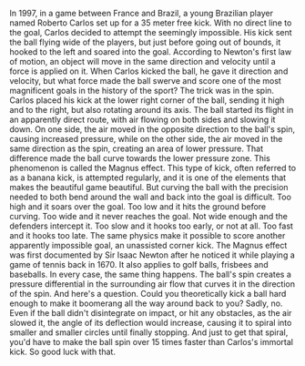 In 1997,  in a game between France and Brazil, a young Brazilian player named Roberto Carlos set up for a 35 meter free kick. With no direct line to the goal, Carlos decided to attempt  the seemingly impossible. His kick sent the ball flying wide of the players, but just before going out of bounds, it hooked to the left and soared into the goal. According to Newton's first law of motion, an object will move  in the same direction and velocity until a force is applied on it. When Carlos kicked the ball, he gave it direction and velocity, but what force made the ball swerve and score one of the most magnificent  goals in the history of the sport? The trick was in the spin. Carlos placed his kick at the lower right corner of the ball, sending it high and to the right, but also rotating around its axis. The ball started its flight in an apparently direct route, with air flowing on both sides and slowing it down. On one side, the air moved in the opposite direction to the ball's spin, causing increased pressure, while on the other side, the air moved in the same direction as the spin, creating an area of lower pressure. That difference made the ball curve towards the lower pressure zone. This phenomenon is called the Magnus effect. This type of kick,  often referred to as a banana kick, is attempted regularly, and it is one of the elements that makes the beautiful game beautiful. But curving the ball  with the precision needed to both bend around the wall and back into the goal is difficult. Too high and it soars over the goal. Too low and it hits the ground  before curving. Too wide and it never reaches the goal. Not wide enough  and the defenders intercept it. Too slow and it hooks too early, or not at all. Too fast and it hooks too late. The same physics make it possible to score another  apparently impossible goal, an unassisted corner kick. The Magnus effect was first documented by Sir Isaac Newton after he noticed it while playing a game of tennis back in 1670. It also applies to golf balls, frisbees and baseballs. In every case, the same thing happens. The ball's spin creates a pressure  differential in the surrounding air flow that curves it  in the direction of the spin. And here's a question. Could you theoretically  kick a ball hard enough to make it boomerang  all the way around back to you? Sadly, no. Even if the ball didn't  disintegrate on impact, or hit any obstacles, as the air slowed it, the angle of its deflection  would increase, causing it to spiral into smaller  and smaller circles until finally stopping. And just to get that spiral, you'd have to make the ball spin over 15 times faster than Carlos's immortal kick. So good luck with that. 